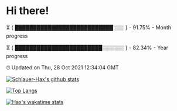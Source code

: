 # Hi there!

⏳ { ███████████████████████████░░░ } - 91.75% - Month progress

⏳ { ████████████████████████░░░░░░ } - 82.34% - Year progress

⏰ Updated on Thu, 28 Oct 2021 12:34:04 GMT


[![Schlauer-Hax's github stats](https://github-readme-stats.vercel.app/api?username=Schlauer-Hax&show_icons=true&theme=dark&count_private=true)](https://github.com/Schlauer-Hax)


[![Top Langs](https://github-readme-stats.vercel.app/api/top-langs/?username=Schlauer-Hax&layout=compact&theme=dark)](https://github.com/Schlauer-Hax?tab=repositories)


[![Hax's wakatime stats](https://github-readme-stats.vercel.app/api/wakatime?username=Hax&theme=dark)](https://wakatime.com/@Hax)

